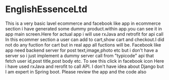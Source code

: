 # EnglishEssenceLtd
This is a very basic lavel ecommerce and facebook like app
in ecommerce section i have generated some dummy product.within app.you can see it in app main screen.Here for actual app i will use rxJava and retrofit for api call
In this ecommer section a user can add to cart,show cart and checkout.I did not do any fuction for cart but in real app all fuctions will be.
Facebook like app need backend server for post text,image,photo etc but i don't have a server so i just implement a dummy server call from "typicode" api that fetch
user id,post title,post body etc.
To see this click in facebook icon
Here i have used rxJava and rerofit to call API.
I don't have idea about Django but I am expert in Spring boot.
Please review the app and the code also
